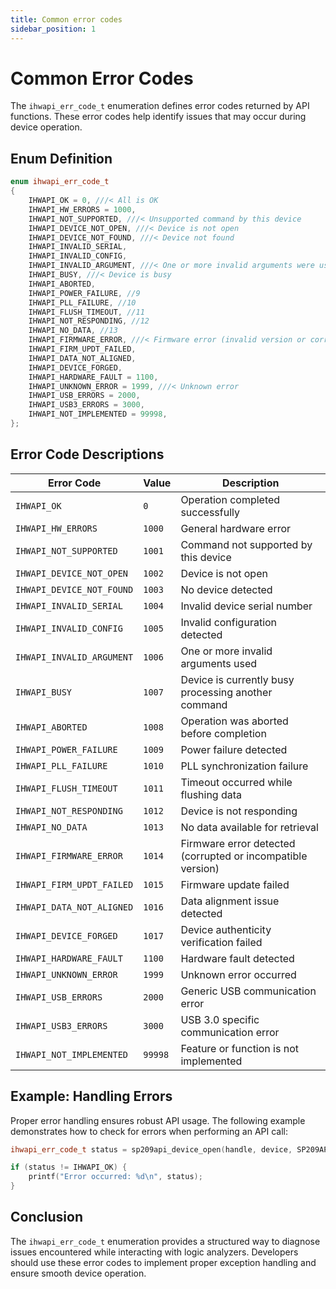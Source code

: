 ```yaml
---
title: Common error codes
sidebar_position: 1
---
```

# Common Error Codes 

The `ihwapi_err_code_t` enumeration defines error codes returned by API functions. These error codes help identify issues that may occur during device operation.

## **Enum Definition**

```cpp
enum ihwapi_err_code_t
{
    IHWAPI_OK = 0, ///< All is OK
    IHWAPI_HW_ERRORS = 1000,
    IHWAPI_NOT_SUPPORTED, ///< Unsupported command by this device
    IHWAPI_DEVICE_NOT_OPEN, ///< Device is not open
    IHWAPI_DEVICE_NOT_FOUND, ///< Device not found
    IHWAPI_INVALID_SERIAL,
    IHWAPI_INVALID_CONFIG,
    IHWAPI_INVALID_ARGUMENT, ///< One or more invalid arguments were used when calling an API function
    IHWAPI_BUSY, ///< Device is busy
    IHWAPI_ABORTED,
    IHWAPI_POWER_FAILURE, //9
    IHWAPI_PLL_FAILURE, //10
    IHWAPI_FLUSH_TIMEOUT, //11
    IHWAPI_NOT_RESPONDING, //12
    IHWAPI_NO_DATA, //13
    IHWAPI_FIRMWARE_ERROR, ///< Firmware error (invalid version or corrupted image)
    IHWAPI_FIRM_UPDT_FAILED,
    IHWAPI_DATA_NOT_ALIGNED,
    IHWAPI_DEVICE_FORGED,
    IHWAPI_HARDWARE_FAULT = 1100,
    IHWAPI_UNKNOWN_ERROR = 1999, ///< Unknown error
    IHWAPI_USB_ERRORS = 2000,
    IHWAPI_USB3_ERRORS = 3000,
    IHWAPI_NOT_IMPLEMENTED = 99998,
};
```

## **Error Code Descriptions**

| Error Code | Value | Description |
|------------|--------|-------------|
| `IHWAPI_OK` | `0` | Operation completed successfully |
| `IHWAPI_HW_ERRORS` | `1000` | General hardware error |
| `IHWAPI_NOT_SUPPORTED` | `1001` | Command not supported by this device |
| `IHWAPI_DEVICE_NOT_OPEN` | `1002` | Device is not open |
| `IHWAPI_DEVICE_NOT_FOUND` | `1003` | No device detected |
| `IHWAPI_INVALID_SERIAL` | `1004` | Invalid device serial number |
| `IHWAPI_INVALID_CONFIG` | `1005` | Invalid configuration detected |
| `IHWAPI_INVALID_ARGUMENT` | `1006` | One or more invalid arguments used |
| `IHWAPI_BUSY` | `1007` | Device is currently busy processing another command |
| `IHWAPI_ABORTED` | `1008` | Operation was aborted before completion |
| `IHWAPI_POWER_FAILURE` | `1009` | Power failure detected |
| `IHWAPI_PLL_FAILURE` | `1010` | PLL synchronization failure |
| `IHWAPI_FLUSH_TIMEOUT` | `1011` | Timeout occurred while flushing data |
| `IHWAPI_NOT_RESPONDING` | `1012` | Device is not responding |
| `IHWAPI_NO_DATA` | `1013` | No data available for retrieval |
| `IHWAPI_FIRMWARE_ERROR` | `1014` | Firmware error detected (corrupted or incompatible version) |
| `IHWAPI_FIRM_UPDT_FAILED` | `1015` | Firmware update failed |
| `IHWAPI_DATA_NOT_ALIGNED` | `1016` | Data alignment issue detected |
| `IHWAPI_DEVICE_FORGED` | `1017` | Device authenticity verification failed |
| `IHWAPI_HARDWARE_FAULT` | `1100` | Hardware fault detected |
| `IHWAPI_UNKNOWN_ERROR` | `1999` | Unknown error occurred |
| `IHWAPI_USB_ERRORS` | `2000` | Generic USB communication error |
| `IHWAPI_USB3_ERRORS` | `3000` | USB 3.0 specific communication error |
| `IHWAPI_NOT_IMPLEMENTED` | `99998` | Feature or function is not implemented |

## **Example: Handling Errors**

Proper error handling ensures robust API usage. The following example demonstrates how to check for errors when performing an API call:

```cpp
ihwapi_err_code_t status = sp209api_device_open(handle, device, SP209API_VARIANT_STD);

if (status != IHWAPI_OK) {
    printf("Error occurred: %d\n", status);
}
```

## **Conclusion**

The `ihwapi_err_code_t` enumeration provides a structured way to diagnose issues encountered while interacting with logic analyzers. Developers should use these error codes to implement proper exception handling and ensure smooth device operation.
